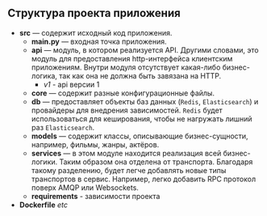 ## Структура проекта приложения  
- **src** — содержит исходный код приложения.
    - **main.py** — входная точка приложения.
    - **api** — модуль, в котором реализуется API. Другими словами, это модуль для предоставления http-интерфейса клиентским приложениям. Внутри модуля отсутствует какая-либо бизнес-логика, так как она не должна быть завязана на HTTP.
      - *v1* - api версии 1
    - **core** — содержит разные конфигурационные файлы.
    - **db** — предоставляет объекты баз данных (`Redis`, `Elasticsearch`) и провайдеры для внедрения зависимостей. `Redis` будет использоваться для кеширования, чтобы не нагружать лишний раз `Elasticsearch`.
    - **models** — содержит классы, описывающие бизнес-сущности, например, фильмы, жанры, актёров.
    - **services** — в этом модуле находится реализация всей бизнес-логики. Таким образом она отделена от транспорта. Благодаря такому разделению, будет легче добавлять новые типы транспортов в сервис. Например, легко добавить RPC протокол поверх AMQP или Websockets.
    - **requirements** - зависимости проекта
- **Dockerfile** *etc*
